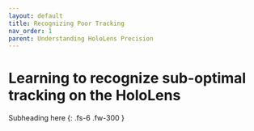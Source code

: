 ```yaml
---
layout: default
title: Recognizing Poor Tracking
nav_order: 1
parent: Understanding HoloLens Precision
---
```


# Learning to recognize sub-optimal tracking on the HoloLens

Subheading here
{: .fs-6 .fw-300 }
